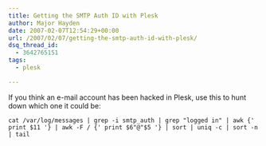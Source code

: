 ```yaml
---
title: Getting the SMTP Auth ID with Plesk
author: Major Hayden
date: 2007-02-07T12:54:29+00:00
url: /2007/02/07/getting-the-smtp-auth-id-with-plesk/
dsq_thread_id:
  - 3642765151
tags:
  - plesk

---
```

If you think an e-mail account has been hacked in Plesk, use this to hunt down which one it could be:

```
cat /var/log/messages | grep -i smtp_auth | grep "logged in" | awk {' print $11 '} | awk -F / {' print $6"@"$5 '} | sort | uniq -c | sort -n | tail
```
